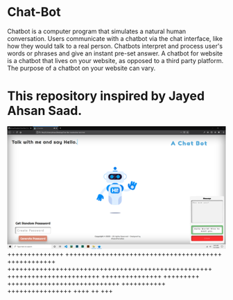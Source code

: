 # Chat-Bot
Chatbot is a computer program that simulates a natural human conversation. Users communicate with a chatbot via the chat interface, like how they would talk to a real person. Chatbots interpret and process user's words or phrases and give an instant pre-set answer. A chatbot for website is a chatbot that lives on your website, as opposed to a third party platform. The purpose of a chatbot on your website can vary. 
# This repository inspired by Jayed Ahsan Saad.


![alt text](https://github.com/AhsanParadise/Chat-Bot/blob/master/ScreenShot.png?raw=true)
++++++++++++++ +++++++++++++++++++++++++++++++++++++++
++++++++++++ +++++++++++++++++++++++++++++++++++++++++++++++++++
+++++++++++++++++++++++ +++++++++++++++ +++++++++
 ++++++++++++++++++++++++++++ +++++++++++
++++++++++++++++
++++ ++ +++
